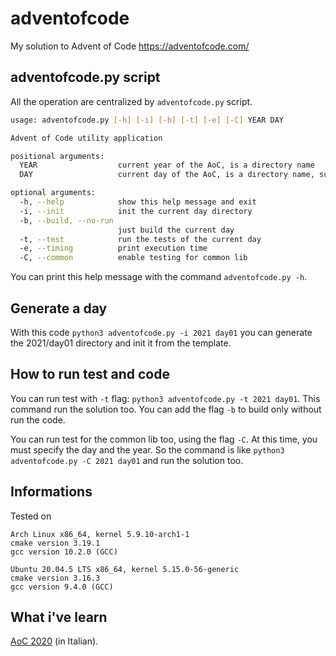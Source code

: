 # adventofcode

My solution to Advent of Code
https://adventofcode.com/

## adventofcode.py script

All the operation are centralized by `adventofcode.py` script.

```bash
usage: adventofcode.py [-h] [-i] [-b] [-t] [-e] [-C] YEAR DAY

Advent of Code utility application

positional arguments:
  YEAR                  current year of the AoC, is a directory name
  DAY                   current day of the AoC, is a directory name, subdirectory of YEAR

optional arguments:
  -h, --help            show this help message and exit
  -i, --init            init the current day directory
  -b, --build, --no-run
                        just build the current day
  -t, --test            run the tests of the current day
  -e, --timing          print execution time
  -C, --common          enable testing for common lib
```
You can print this help message with the command `adventofcode.py -h`.

## Generate a day

With this code `python3 adventofcode.py -i 2021 day01` you can generate the 2021/day01 directory and init it from the template.

## How to run test and code

You can run test with `-t` flag: `python3 adventofcode.py -t 2021 day01`. This command run the solution too.
You can add the flag `-b` to build only without run the code.

You can run test for the common lib too, using the flag `-C`. At this time, you must specify the day and the year. So the command is like `python3 adventofcode.py -C 2021 day01` and run the solution too.

## Informations

Tested on

```
Arch Linux x86_64, kernel 5.9.10-arch1-1 
cmake version 3.19.1
gcc version 10.2.0 (GCC) 
```

```
Ubuntu 20.04.5 LTS x86_64, kernel 5.15.0-56-generic
cmake version 3.16.3
gcc version 9.4.0 (GCC) 
```

## What i've learn

[AoC 2020](2020/aoc_learn.md) (in Italian).
